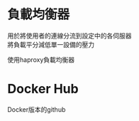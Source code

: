 # 負載均衡器  
  用於將使用者的連線分流到設定中的各伺服器  
  將負載平分減低單一設備的壓力
    
  使用haproxy負載均衡器  

# Docker Hub
  Docker版本的github
